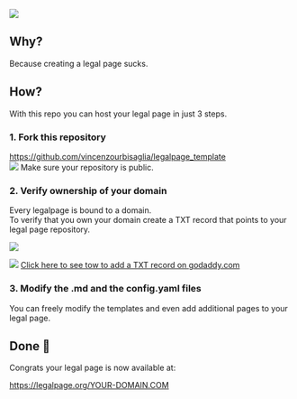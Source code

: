 ![](https://legalpage.org/images/logo.svg)   


## Why?
Because creating a legal page sucks.

## How?
With this repo you can host your legal page in just 3 steps.

### 1. Fork this repository
https://github.com/vincenzourbisaglia/legalpage_template   
![](https://legalpage.org/images/baseline_info_black_18dp.png) Make sure your repository is public. 

### 2. Verify ownership of your domain
Every legalpage is bound to a domain.   
To verify that you own your domain create a TXT record that points to your legal page repository.

![](https://legalpage.org/images/dnsrecord.png)



![](https://legalpage.org/images/baseline_help_black_18dp.png)  [Click here to see tow to add a TXT record on godaddy.com](https://www.google.com/search?q=godaddy+add+txt+record)


### 3. Modify the .md and the config.yaml files
You can freely modify the templates and even add additional pages to your legal page.



## Done 🎉

Congrats your legal page is now available at:   

https://legalpage.org/YOUR-DOMAIN.COM



